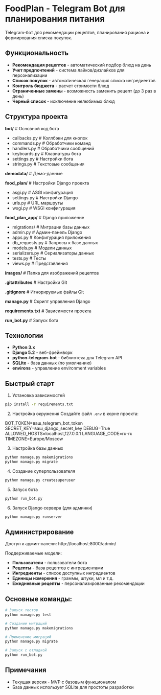 # FoodPlan - Telegram Bot для планирования питания

Telegram-бот для рекомендации рецептов, планирования рациона и формирования списка покупок.

## Функциональность

- **Рекомендация рецептов** - автоматический подбор блюд на день
- **Учет предпочтений** - система лайков/дизлайков для персонализации
- **Список покупок** - автоматическая генерация списка ингредиентов
- **Контроль бюджета** - расчет стоимости блюд
- **Ограниченные замены** - возможность заменить рецепт (до 3 раз в день)
- **Черный список** - исключение нелюбимых блюд

## Структура проекта

**bot/**                # Основной код бота
- callbacks.py          # Коллбэки для кнопок
- commands.py           # Обработчики команд
- handlers.py           # Обработчики сообщений
- keyboards.py          # Клавиатуры бота
- settings.py           # Настройки бота
- strings.py            # Текстовые сообщения

**demodata/**           # Демо-данные

**food_plan/**          # Настройки Django проекта
- asgi.py               # ASGI конфигурация
- settings.py           # Настройки Django
- urls.py               # URL маршруты
- wsgi.py               # WSGI конфигурация

**food_plan_app/**      # Django приложение
- migrations/           # Миграции базы данных
- admin.py              # Админ-панель Django
- apps.py               # Конфигурация приложения
- db_requests.py        # Запросы к базе данных
- models.py             # Модели данных
- serializers.py        # Сериализаторы данных
- tests.py              # Тесты
- views.py              # Представления

**images/**             # Папка для изображений рецептов

**.gitattributes**      # Настройки Git

**.gitignore**          # Игнорируемые файлы Git

**manage.py**           # Скрипт управления Django

**requirements.txt**    # Зависимости проекта

**run_bot.py**          # Запуск бота

## Технологии

- **Python 3.x**
- **Django 5.2** - веб-фреймворк
- **python-telegram-bot** - библиотека для Telegram API
- **SQLite** - база данных (по умолчанию)
- **environs** - управление environment variables

## Быстрый старт

1. Установка зависимостей
```bash
pip install -r requirements.txt
```

2. Настройка окружения
Создайте файл `.env` в корне проекта:

BOT_TOKEN=ваш_telegram_bot_token
SECRET_KEY=ваш_django_secret_key
DEBUG=True
ALLOWED_HOSTS=localhost,127.0.0.1
LANGUAGE_CODE=ru-ru
TIMEZONE=Europe/Moscow

3. Настройка базы данных

```bash
python manage.py makemigrations
python manage.py migrate
```

4. Создание суперпользователя

```bash
python manage.py createsuperuser
```

5. Запуск бота

```bash
python run_bot.py
```

6. Запуск Django сервера (для админки)

```bash
python manage.py runserver
```

## Администрирование

Доступ к админ-панели: http://localhost:8000/admin/

Поддерживаемые модели:

- **Пользователи** - пользователи бота
- **Рецепты** - база рецептов с ингредиентами
- **Ингредиенты** - список доступных ингредиентов
- **Единицы измерения** - граммы, штуки, мл и т.д.
- **Ежедневные рецепты** - персонализированные рекомендации

## Основные команды:

```bash
# Запуск тестов
python manage.py test

# Создание миграций
python manage.py makemigrations

# Применение миграций
python manage.py migrate

# Запуск с отладкой
python run_bot.py
```

## Примечания

- Текущая версия - MVP с базовым функционалом
- База данных использует SQLite для простоты разработки